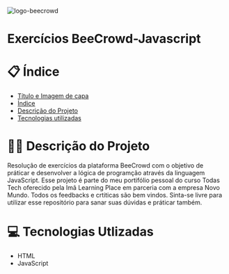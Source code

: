 ![logo-beecrowd](https://github.com/mellfrigoletto/Exercicios-JS-Beecrowd/assets/117178370/c31a8a23-a718-46a3-82c9-704cd9afd709)

# Exercícios BeeCrowd-Javascript

# 📋 Índice 
* [Título e Imagem de capa](#Título-e-Imagem-de-capa)
* [Índice](#índice)
* [Descrição do Projeto](#descrição-do-projeto)
* [Tecnologias utilizadas](#tecnologias-utilizadas)

# 👩‍💻 Descrição do Projeto
Resoluçâo de exercícios da plataforma BeeCrowd com o objetivo de práticar e desenvolver a lógica de programção através da linguagem JavaScript. Esse projeto é parte do meu 
portifólio pessoal do curso Todas Tech oferecido pela Imã Learning Place em parceria com a empresa Novo Mundo. Todos os feedbacks e crtiticas são bem vindos. Sinta-se livre para 
utilizar esse repositório para sanar suas dúvidas e práticar também.

# 💻 Tecnologias Utlizadas 
* HTML
* JavaScript 
